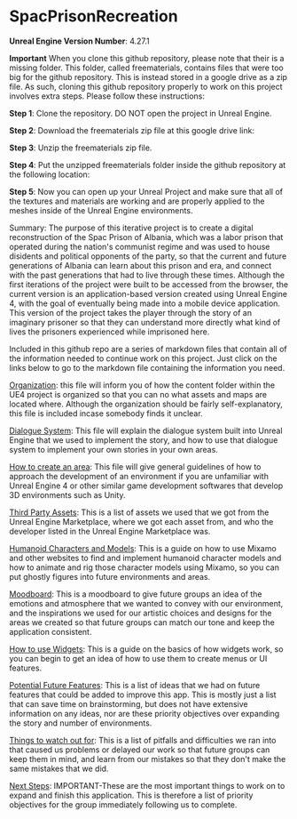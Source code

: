# SpacPrisonRecreation

**Unreal Engine Version Number**: 4.27.1   
   
**Important** When you clone this github repository, please note that their is a missing folder. This folder, called freematerials, contains files that were too big for the github repository. This is instead stored in a google drive as a zip file. As such, cloning this github repository properly to work on this project involves extra steps. Please follow these instructions:   
   
**Step 1**: Clone the repository. DO NOT open the project in Unreal Engine.   
   
**Step 2**: Download the freematerials zip file at this google drive link:    
   
**Step 3**: Unzip the freematerials zip file.   
   
**Step 4**: Put the unzipped freematerials folder inside the github repository at the following location:    
   
**Step 5**: Now you can open up your Unreal Project and make sure that all of the textures and materials are working and are properly applied to the meshes inside of the Unreal Engine environments.   
   
Summary: The purpose of this iterative project is to create a digital reconstruction of the Spac Prison of Albania, which was a labor prison that operated during the nation's communist regime and was used to house disidents and political opponents of the party, so that the current and future generations of Albania can learn about this prison and era, and connect with the past generations that had to live through these times. Although the first iterations of the project were built to be accessed from the browser, the current version is an application-based version created using Unreal Engine 4, with the goal of eventually being made into a mobile device application. This version of the project takes the player through the story of an imaginary prisoner so that they can understand more directly what kind of lives the prisoners experienced while imprisoned here.   
   
Included in this github repo are a series of markdown files that contain all of the information needed to continue work on this project. Just click on the links below to go to the markdown file containing the information you need.   
   
[Organization](Organization.MD): this file will inform you of how the content folder within the UE4 project is organized so that you can no what assets and maps are located where. Although the organization should be fairly self-explanatory, this file is included incase somebody finds it unclear.   
   
[Dialogue System](DialogueSystemGuide.MD): This file will explain the dialogue system built into Unreal Engine that we used to implement the story, and how to use that dialogue system to implement your own stories in your own areas.   
   
[How to create an area](EnvironmentCreationGuide.MD): This file will give general guidelines of how to approach the development of an environment if you are unfamiliar with Unreal Engine 4 or other similar game development softwares that develop 3D environments such as Unity.   
   
[Third Party Assets](MaterialCredits.MD): This is a list of assets we used that we got from the Unreal Engine Marketplace, where we got each asset from, and who the developer listed in the Unreal Engine Marketplace was.   
   
[Humanoid Characters and Models](CHAR_ANIM.md): This is a guide on how to use Mixamo and other websites to find and implement humanoid character models and how to animate and rig those character models using Mixamo, so you can put ghostly figures into future environments and areas.   
   
[Moodboard](MOODBOARD.MD): This is a moodboard to give future groups an idea of the emotions and atmosphere that we wanted to convey with our environment, and the inspirations we used for our artistic choices and designs for the areas we created so that future groups can match our tone and keep the application consistent.   
   
[How to use Widgets](WidgetGuide.MD): This is a guide on the basics of how widgets work, so you can begin to get an idea of how to use them to create menus or UI features.   
   
[Potential Future Features](FutureFeatures.MD): This is a list of ideas that we had on future features that could be added to improve this app. This is mostly just a list that can save time on brainstorming, but does not have extensive information on any ideas, nor are these priority objectives over expanding the story and number of environments.   
   
[Things to watch out for](Pitfalls.MD): This is a list of pitfalls and difficulties we ran into that caused us problems or delayed our work so that future groups can keep them in mind, and learn from our mistakes so that they don't make the same mistakes that we did.   
   
[Next Steps](NS.md): IMPORTANT-These are the most important things to work on to expand and finish this application. This is therefore a list of priority objectives for the group immediately following us to complete.   
